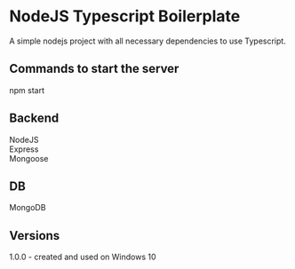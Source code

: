 # NodeJS Typescript Boilerplate
A simple nodejs project with all necessary dependencies to use Typescript.

## Commands to start the server
npm start

## Backend
NodeJS<br />
Express<br />
Mongoose

## DB
MongoDB

## Versions
1.0.0 - created and used on Windows 10
